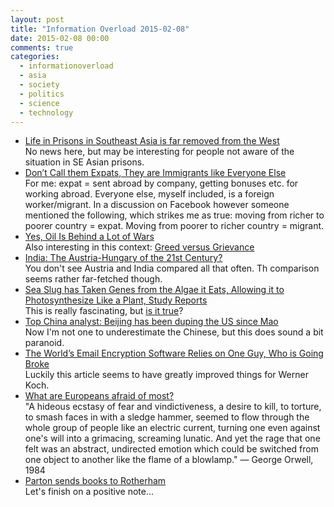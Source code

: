 ```yaml
---
layout: post
title: "Information Overload 2015-02-08"
date: 2015-02-08 00:00
comments: true
categories:
  - informationoverload
  - asia
  - society
  - politics
  - science
  - technology
---
```

* [Life in Prisons in Southeast Asia is far removed from the West](http://www.inseasia.com/2015/02/life-in-prisons-southeast-asia-is-far-removed-west/)<br>
No news here, but may be interesting for people not aware of the situation in SE Asian prisons.
* [Don’t Call them Expats, They are Immigrants like Everyone Else](http://www.siliconafrica.com/dont-call-them-expats-they-are-immigrants-like-everyone-else/)<br>
For me: expat = sent abroad by company, getting bonuses etc. for working abroad. Everyone else, myself included, is a foreign worker/migrant. In a discussion on Facebook however someone mentioned the following, which strikes me as true: moving from richer to poorer country = expat. Moving from poorer to richer country = migrant.
* [Yes, Oil Is Behind a Lot of Wars](http://www.psmag.com/politics-and-law/oil-behind-civil-war-intervention)<br>
Also interesting in this context: [Greed versus Grievance](http://www.wikiwand.com/en/Greed_versus_grievance)
* [India: The Austria-Hungary of the 21st Century?](http://thediplomat.com/2015/01/india-the-austria-hungary-of-the-21st-century/)<br>
You don't see Austria and India compared all that often. Th comparison seems rather far-fetched though.
* [Sea Slug has Taken Genes from the Algae it Eats, Allowing it to Photosynthesize Like a Plant, Study Reports](http://blog.mbl.edu/?p=3285)<br>
This is really fascinating, but [is it true](http://www.ncbi.nlm.nih.gov/pubmed/23645554)?
* [Top China analyst: Beijing has been duping the US since Mao](http://www.businessinsider.com/top-china-analyst-beijing-has-been-duping-the-us-since-mao-2015-2)<br>
Now I'm not one to underestimate the Chinese, but this does sound a bit paranoid.
* [The World’s Email Encryption Software Relies on One Guy, Who is Going Broke](http://www.propublica.org/article/the-worlds-email-encryption-software-relies-on-one-guy-who-is-going-broke)<br>
Luckily this article seems to have greatly improved things for Werner Koch.
* [What are Europeans afraid of most?](http://www.theguardian.com/world/2015/feb/05/europe-europeans-fears-terrorism-unemployment-pandemics)<br>
"A hideous ecstasy of fear and vindictiveness, a desire to kill, to torture, to smash faces in with a sledge hammer, seemed to flow through the whole group of people like an electric current, turning one even against one's will into a grimacing, screaming lunatic. And yet the rage that one felt was an abstract, undirected emotion which could be switched from one object to another like the flame of a blowlamp." — George Orwell, 1984
* [Parton sends books to Rotherham](http://somefactsare.blogspot.com/2014/05/parton-sends-books-to-rotherham.html)<br>
Let's finish on a positive note...

